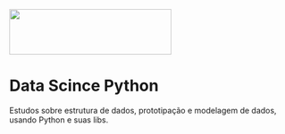 <img src="https://www.python.org/static/img/python-logo.png" width="290" height="82">

# Data Scince Python
Estudos sobre estrutura de dados, prototipação e modelagem de dados, usando Python e suas libs.
